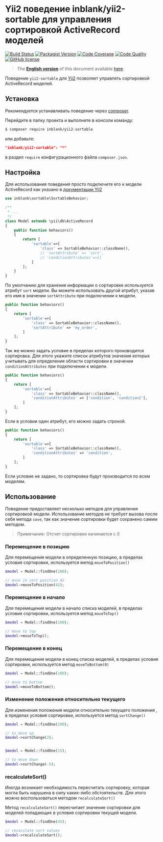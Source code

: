 # Yii2 поведение inblank/yii2-sortable для управления сортировкой ActiveRecord моделей

[![Build Status](https://img.shields.io/travis/inblank/yii2-sortable/master.svg?style=flat-square)](https://travis-ci.org/inblank/yii2-sortable)
[![Packagist Version](https://img.shields.io/packagist/v/inblank/yii2-sortable.svg?style=flat-square)](https://packagist.org/packages/inblank/yii2-sortable)
[![Code Coverage](https://img.shields.io/scrutinizer/coverage/g/inblank/yii2-sortable/master.svg?style=flat-square)](https://scrutinizer-ci.com/g/inblank/yii2-sortable/?branch=master)
[![Code Quality](https://img.shields.io/scrutinizer/g/inblank/yii2-sortable/master.svg?style=flat-square)](https://scrutinizer-ci.com/g/inblank/yii2-sortable/?branch=master)
[![GitHub license](https://img.shields.io/badge/license-MIT-blue.svg?style=flat-square)](https://raw.githubusercontent.com/inblank/yii2-sortable/master/LICENSE)

> The **[English version](https://github.com/inblank/yii2-sortable/blob/master/README.md)** of this document available [here](https://github.com/inblank/yii2-sortable/blob/master/README.md).

Поведение `yii2-sortable` для [Yii2](http://www.yiiframework.com/) позволяет управлять сортировкой ActiveRecord моделей. 

## Установка

Рекомендуется устанавливать поведение через [composer](http://getcomposer.org/download/).

Перейдите в папку проекта и выполните в консоли команду:

```bash
$ composer require inblank/yii2-sortable
```

или добавьте:

```json
"inblank/yii2-sortable": "*"
```

в раздел `require` конфигурационного файла `composer.json`.

## Настройка

Для использования поведения просто подключите его к модели ActiveRecord как 
указано в [документации Yii2](https://github.com/yiisoft/yii2/blob/master/docs/guide-ru/concept-behaviors.md)
 
```php
use inblank\sortable\SortableBehavior;

/**
 * ...
 */
class Model extends \yii\db\ActiveRecord
{
    public function behaviors()
    {
        return [
            'sortable'=>[
                'class' => SortableBehavior::className(),
                // 'sortAttribute' => 'sort',
                // 'conditionAttributes'=>[]
            ]
        ];
    }
}
```

По умолчанию для хранения информации о сортировке используется атрибут `sort` модели. Вы можете использовать 
другой атрибут, указав его имя в значении `sortAttribute` при подключении к модели.

```php
public function behaviors()
{
    return [
        'sortable'=>[
            'class' => SortableBehavior::className(),
            'sortAttribute' => 'my_order',
        ]
    ];
}
```

Так же можно задать условие в пределах которого производится сортировка. Для этого укажите список атрибутов значения 
 которых учитывать для определения области сортировки в значении `conditionAttributes` при подключении к модели.

```php
public function behaviors()
{
    return [
        'sortable'=>[
            'class' => SortableBehavior::className(),
            'conditionAttributes' => ['condition', 'condition2'],
        ]
    ];
}
```

 Если в условии один атрибут, его можно задать строкой.

```php
public function behaviors()
{
    return [
        'sortable'=>[
            'class' => SortableBehavior::className(),
            'conditionAttributes' => 'condition',
        ]
    ];
}
```

Если условие не задано, то сортировка будут производится по всем моделям.
  
## Использование

Поведение предоставляет несколько методов для управления сортировкой модели.
Использование методов не требует вызова после себя метода `save`, так как значение
  сортировки будет сохранено самим методом.

> Примечание: Отсчет сортировки начинается с 0

### Перемещение в позицию
Для перемещения модели в определенную позицию, в пределах условия сортировки, 
используется метод `moveToPosition()`

```php
$model = Model::findOne(100);

// move in sort position 42 
$model->moveToPosition(42);
```

### Перемещение в начало
Для перемещения модели в начало списка моделей, в пределах условия сортировки, 
используется метод `moveToTop()`

```php
$model = Model::findOne(100);

// move to top
$model->moveToTop();
```

### Перемещение в конец
Для перемещения модели в конец списка моделей, в пределах условия сортировки, 
используется метод `moveToBottom(0)`

```php
$model = Model::findOne(100);

// move to bottom
$model->moveToBottom();
```

### Изменение положения относительно текущего
Для изменения положения модели относительно текущего положения , в пределах условия сортировки, 
используется метод `sortChange()`

```php
$model = Model::findOne(100);

// to move up 
$model->sortChange(2);


$model = Model::findOne(15);

// to move down 
$model->sortChange(-5);
```

### recalculateSort()
Иногда возникает необходимость пересчитать сортировку, которая могла быть нарушена в силу 
каких-либо обстоятельств. Для этого можно воспользоваться методом `recalculateSort()`

Метод `recalculateSort()` пересчитает значение сортировки для моделей попадающих в условие
 сортировки текущей модели.

```php
$model = Model::findOne(45);

// recaculate sort values 
$model->recalculateSort();
```
